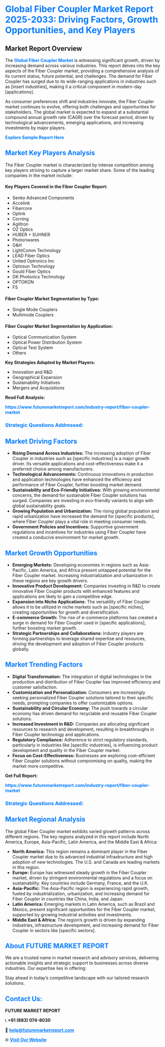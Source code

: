 <h1 style="color: #007BFF;">Global Fiber Coupler Market Report 2025-2033: Driving Factors, Growth Opportunities, and Key Players</h1>

<section id="overview">
<h2>Market Report Overview</h2>
<p>The <a href="https://www.futuremarketreport.com/industry-report/fiber-coupler-market" style="color: #007BFF; text-decoration: none;"><strong>Global Fiber Coupler Market</strong></a> is witnessing significant growth, driven by increasing demand across various industries. This report delves into the key aspects of the Fiber Coupler market, providing a comprehensive analysis of its current status, future potential, and challenges. The demand for Fiber Coupler has surged due to its wide-ranging applications in industries such as [insert industries], making it a critical component in modern-day [applications].</p>
<p>As consumer preferences shift and industries innovate, the Fiber Coupler market continues to evolve, offering both challenges and opportunities for stakeholders. The global market is expected to expand at a substantial compound annual growth rate (CAGR) over the forecast period, driven by technological advancements, emerging applications, and increasing investments by major players.</p>
</section>

<section id="overview">
<p><a href="https://www.futuremarketreport.com/request-sample/reportId=81745" style="color: #007BFF; text-decoration: none;"><strong>Explore Sample Report Here</strong></a></p>
</section>

<section id="key-players">
<h2 style="color: #007BFF;">Market Key Players Analysis</h2>
<p>The Fiber Coupler market is characterized by intense competition among key players striving to capture a larger market share. Some of the leading companies in the market include:</p>
<h4>Key Players Covered in the Fiber Coupler Report:</h4>
<ul><li>Senko Advanced Components</li><li>Accelink</li><li>Fibercore</li><li>Oplink</li><li>Corning</li><li>Agiltron</li><li>OZ Optics</li><li>HUBER + SUHNER</li><li>Photonwares</li><li>G&amp;H</li><li>LightComm Technology</li><li>LEAD Fiber Optics</li><li>United Optronics Inc</li><li>Optosun Technology</li><li>Gould Fiber Optics</li><li>DK Photonics Technology</li><li>OPTOKON</li><li>FS</li></ul>
<h4>Fiber Coupler Market Segmentation by Type:</h4>
<ul><li>Single Mode Couplers</li><li>Multimode Couplers</li></ul>

<h4>Fiber Coupler Market Segmentation by Application:</h4>
<ul><li>Optical Communication System</li><li>Optical Power Distribution System</li><li>Optical Test System</li><li>Others</li></ul>
<p><strong>Key Strategies Adopted by Market Players:</strong></p>
<ul>
<li>Innovation and R&D</li>
<li>Geographical Expansion</li>
<li>Sustainability Initiatives</li>
<li>Mergers and Acquisitions</li>
</ul>
</section>

<section>
<p><strong>Read Full Analysis: </strong></p><a href="https://www.futuremarketreport.com/industry-report/fiber-coupler-market" style="color: #007BFF; text-decoration: none;"><strong>https://www.futuremarketreport.com/industry-report/fiber-coupler-market</strong></a>
<h3 style="color: #007BFF;">Strategic Questions Addressed:</h3>
</section>

<section id="driving-factors">
<h2 style="color: #007BFF;">Market Driving Factors</h2>
<ul>
<li><strong>Rising Demand Across Industries:</strong> The increasing adoption of Fiber Coupler in industries such as [specific industries] is a major growth driver. Its versatile applications and cost-effectiveness make it a preferred choice among manufacturers.</li>
<li><strong>Technological Advancements:</strong> Continuous innovations in production and application technologies have enhanced the efficiency and performance of Fiber Coupler, further boosting market demand.</li>
<li><strong>Sustainability and Eco-Friendly Initiatives:</strong> With growing environmental concerns, the demand for sustainable Fiber Coupler solutions has surged. Companies are investing in eco-friendly variants to align with global sustainability goals.</li>
<li><strong>Growing Population and Urbanization:</strong> The rising global population and rapid urbanization have increased the demand for [specific products], where Fiber Coupler plays a vital role in meeting consumer needs.</li>
<li><strong>Government Policies and Incentives:</strong> Supportive government regulations and incentives for industries using Fiber Coupler have created a conducive environment for market growth.</li>
</ul>
</section>

<section id="growth-opportunities">
<h2 style="color: #007BFF;">Market Growth Opportunities</h2>
<ul>
<li><strong>Emerging Markets:</strong> Developing economies in regions such as Asia-Pacific, Latin America, and Africa present untapped potential for the Fiber Coupler market. Increasing industrialization and urbanization in these regions are key growth drivers.</li>
<li><strong>Innovative Product Development:</strong> Companies investing in R&D to create innovative Fiber Coupler products with enhanced features and applications are likely to gain a competitive edge.</li>
<li><strong>Expansion into Niche Applications:</strong> The versatility of Fiber Coupler allows it to be utilized in niche markets such as [specific niches], creating opportunities for growth and diversification.</li>
<li><strong>E-commerce Growth:</strong> The rise of e-commerce platforms has created a surge in demand for Fiber Coupler used in [specific applications], further boosting market growth.</li>
<li><strong>Strategic Partnerships and Collaborations:</strong> Industry players are forming partnerships to leverage shared expertise and resources, driving the development and adoption of Fiber Coupler products globally.</li>
</ul>
</section>

<section id="trending-factors">
<h2 style="color: #007BFF;">Market Trending Factors</h2>
<ul>
<li><strong>Digital Transformation:</strong> The integration of digital technologies in the production and distribution of Fiber Coupler has improved efficiency and customer satisfaction.</li>
<li><strong>Customization and Personalization:</strong> Consumers are increasingly seeking personalized Fiber Coupler solutions tailored to their specific needs, prompting companies to offer customizable options.</li>
<li><strong>Sustainability and Circular Economy:</strong> The push towards a circular economy has driven demand for recyclable and reusable Fiber Coupler solutions.</li>
<li><strong>Increased Investment in R&D:</strong> Companies are allocating significant resources to research and development, resulting in breakthroughs in Fiber Coupler technology and applications.</li>
<li><strong>Regulatory Compliance:</strong> Adherence to strict regulatory standards, particularly in industries like [specific industries], is influencing product development and quality in the Fiber Coupler market.</li>
<li><strong>Focus on Cost-Effectiveness:</strong> Businesses are exploring cost-efficient Fiber Coupler solutions without compromising on quality, making the market more competitive.</li>
</ul>
</section>

<section>
<p><strong>Get Full Report: </strong></p><a href="https://www.futuremarketreport.com/industry-report/fiber-coupler-market" style="color: #007BFF; text-decoration: none;"><strong>https://www.futuremarketreport.com/industry-report/fiber-coupler-market</strong></a>
<h3 style="color: #007BFF;">Strategic Questions Addressed:</h3>
</section>


<section id="regional-analysis">
<h2 style="color: #007BFF;">Market Regional Analysis</h2>
<p>The global Fiber Coupler market exhibits varied growth patterns across different regions. The key regions analyzed in this report include North America, Europe, Asia-Pacific, Latin America, and the Middle East & Africa:</p>
<ul>
<li><strong>North America:</strong> This region remains a dominant player in the Fiber Coupler market due to its advanced industrial infrastructure and high adoption of new technologies. The U.S. and Canada are leading markets in this region.</li>
<li><strong>Europe:</strong> Europe has witnessed steady growth in the Fiber Coupler market, driven by stringent environmental regulations and a focus on sustainability. Key countries include Germany, France, and the U.K.</li>
<li><strong>Asia-Pacific:</strong> The Asia-Pacific region is experiencing rapid growth, fueled by industrialization, urbanization, and increasing demand for Fiber Coupler in countries like China, India, and Japan.</li>
<li><strong>Latin America:</strong> Emerging markets in Latin America, such as Brazil and Mexico, present significant opportunities for the Fiber Coupler market, supported by growing industrial activities and investments.</li>
<li><strong>Middle East & Africa:</strong> The region’s growth is driven by expanding industries, infrastructure development, and increasing demand for Fiber Coupler in sectors like [specific sectors].</li>
</ul>
</section>

<footer>
<h2 style="color: #007BFF;">About FUTURE MARKET REPORT</h2>
<p>We are a trusted name in market research and advisory services, delivering actionable insights and strategic support to businesses across diverse industries. Our expertise lies in offering:</p>

<p>Stay ahead in today’s competitive landscape with our tailored research solutions.</p>

<h2 style="color: #007BFF;">Contact Us:</h2>
<p><strong>FUTURE MARKET REPORT</strong></p>
<p>📞 <strong>+91 (883) 074-8030</strong></p>
<p>📧 <strong><a href="mailto:help@futuremarketreport.com" style="color: #007BFF;">help@futuremarketreport.com</a></strong></p>
<p>🌐 <strong><a href="https://www.futuremarketreport.com/" style="color: #007BFF;">Visit Our Website</a></strong></p>
</footer>
